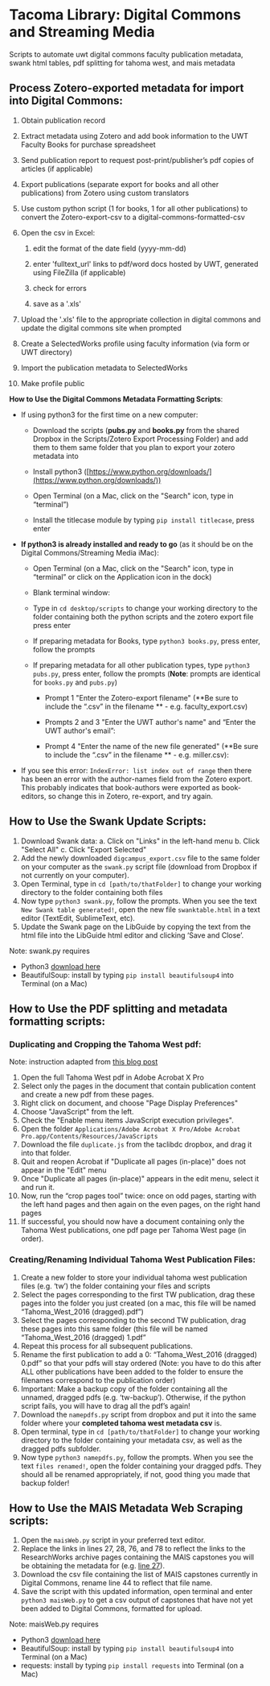 # Tacoma Library: Digital Commons and Streaming Media

Scripts to automate uwt digital commons faculty publication metadata, swank html tables, pdf splitting for tahoma west, and mais metadata 

## Process Zotero-exported metadata for import into Digital Commons:

1. Obtain publication record

2. Extract metadata using Zotero and add book information to the UWT Faculty Books for purchase spreadsheet

3. Send publication report to request post-print/publisher’s pdf copies of articles (if applicable)

4. Export publications (separate export for books and all other publications) from Zotero using custom translators

5. Use custom python script (1 for books, 1 for all other publications) to convert the Zotero-export-csv to a digital-commons-formatted-csv

6. Open the csv in Excel:

    1. edit the format of the date field (yyyy-mm-dd) 

    2. enter 'fulltext_url' links to pdf/word docs hosted by UWT, generated using FileZilla (if applicable)

    3. check for errors

    4. save as a '.xls'

7. Upload the '.xls' file to the appropriate collection in digital commons and update the digital commons site when prompted

8. Create a SelectedWorks profile using faculty information (via form or UWT directory)

9. Import the publication metadata to SelectedWorks

10. Make profile public

**How to Use the Digital Commons Metadata Formatting Scripts**:

* If using python3 for the first time on a new computer:

    * Download the scripts (**pubs.py** and **books.py** from the shared Dropbox in the Scripts/Zotero Export Processing Folder) and add them to them same folder that you plan to export your zotero metadata into

    * Install python3 ([https://www.python.org/downloads/](https://www.python.org/downloads/))

    * Open Terminal (on a Mac, click on the "Search" icon, type in “terminal”)

    * Install the titlecase module by typing `pip install titlecase`, press enter

* **If python3 is already installed and ready to go** (as it should be on the Digital Commons/Streaming Media iMac):

    * Open Terminal (on a Mac, click on the "Search" icon, type in “terminal” or click on the Application icon in the dock)

    * Blank terminal window:

    * Type in `cd desktop/scripts` to change your working directory to the folder containing both the python scripts and the zotero export file press enter

    * If preparing metadata for Books, type `python3 books.py`, press enter, follow the prompts

    * If preparing metadata for all other publication types, type `python3 pubs.py`, press enter, follow the prompts (**Note**: prompts are identical for `books.py` and `pubs.py`)

        * Prompt 1 "Enter the Zotero-export filename" (**Be sure to include the “.csv” in the filename ** - e.g. faculty_export.csv)

        * Prompts 2 and 3 "Enter the UWT author's name" and “Enter the UWT author's email”:

        * Prompt 4 "Enter the name of the new file generated" (**Be sure to include the “.csv” in the filename ** - e.g. miller.csv):

* If you see this error: `IndexError: list index out of range` then there has been an error with the author-names field from the Zotero export. This probably indicates that book-authors were exported as book-editors, so change this in Zotero, re-export, and try again.

## How to Use the Swank Update Scripts:

1. Download Swank data:
a. Click on "Links" in the left-hand menu
b. Click "Select All"
c. Click "Export Selected"
2. Add the newly downloaded `digcampus_export.csv` file to the same folder on your computer as the `swank.py` script file (download from Dropbox if not currently on your computer).
3. Open Terminal, type in `cd [path/to/thatFolder]` to change your working directory to the folder containing both files
4. Now type `python3 swank.py`, follow the prompts. When you see the text `New Swank table generated!`, open the new file `swanktable.html` in a text editor (TextEdit, SublimeText, etc).
5. Update the Swank page on the LibGuide by copying the text from the html file into the LibGuide html editor and clicking ‘Save and Close’.

Note: swank.py requires 
- Python3 [download here](https://www.python.org/downloads/)
- BeautifulSoup: install by typing `pip install beautifulsoup4` into Terminal (on a Mac)


## How to Use the PDF splitting and metadata formatting scripts:

### Duplicating and Cropping the Tahoma West pdf:

Note: instruction adapted from [this blog post](http://ciantic.blogspot.com/2011/09/duplicate-all-pages-in-acrobat-x.html)

1. Open the full Tahoma West pdf in Adobe Acrobat X Pro 
2. Select only the pages in the document that contain publication content and create a new pdf from these pages. 
3. Right click on document, and choose "Page Display Preferences" 
4. Choose "JavaScript" from the left. 
5. Check the "Enable menu items JavaScript execution privileges". 
6. Open the folder `Applications/Adobe Acrobat X Pro/Adobe Acrobat Pro.app/Contents/Resources/JavaScripts` 
7. Download the file `duplicate.js` from the taclibdc dropbox, and drag it into that folder. 
8. Quit and reopen Acrobat if "Duplicate all pages (in-place)" does not appear in the "Edit" menu 
9. Once "Duplicate all pages (in-place)" appears in the edit menu, select it and run it. 
10. Now, run the “crop pages tool” twice: once on odd pages, starting with the left hand pages and then again on the even pages, on the right hand pages 
11. If successful, you should now have a document containing only the Tahoma West publications, one pdf page per Tahoma West page (in order). 
  

### Creating/Renaming Individual Tahoma West Publication Files:

1. Create a new folder to store your individual tahoma west publication files (e.g. ‘tw’) the folder containing your files and scripts  
2. Select the pages corresponding to the first TW publication, drag these pages into the folder you just created (on a mac, this file will be named “Tahoma_West_2016 (dragged).pdf”) 
3. Select the pages corresponding to the second TW publication, drag these pages into this same folder (this file will be named “Tahoma_West_2016 (dragged) 1.pdf” 
4. Repeat this process for all subsequent publications. 
5. Rename the first publication to add a 0: “Tahoma_West_2016 (dragged) 0.pdf” so that your pdfs will stay ordered (Note: you have to do this after ALL other publications have been added to the folder to ensure the filenames correspond to the publication order) 
6. Important: Make a backup copy of the folder containing all the unnamed, dragged pdfs (e.g. ‘tw-backup’). Otherwise, if the python script fails, you will have to drag all the pdf’s again! 
7. Download the `namepdfs.py` script from dropbox and put it into the same folder where your **completed tahoma west metadata csv** is. 
8. Open terminal, type in ```cd [path/to/thatFolder]``` to change your working directory to the folder containing your metadata csv, as well as the dragged pdfs subfolder. 
9. Now type ```python3 namepdfs.py```, follow the prompts. When you see the text ```files renamed!```, open the folder containing your dragged pdfs. They should all be renamed appropriately, if not, good thing you made that backup folder!


## How to Use the MAIS Metadata Web Scraping scripts:

1. Open the `maisWeb.py` script in your preferred text editor.
2. Replace the links in lines 27, 28, 76, and 78 to reflect the links to the ResearchWorks archive pages containing the MAIS capstones you will be obtaining the metadata for (e.g. [line 27](https://digital.lib.washington.edu/researchworks/handle/1773/20063/browse?rpp=20&sort_by=2&type=dateissued&offset=0&etal=-1&order=ASC)).
3. Download the csv file containing the list of MAIS capstones currently in Digital Commons, rename line 44 to reflect that file name.
4. Save the script with this updated information, open terminal and enter `python3 maisWeb.py` to get a csv output of capstones that have not yet been added to Digital Commons, formatted for upload.

Note: maisWeb.py requires 
- Python3 [download here](https://www.python.org/downloads/)
- BeautifulSoup: install by typing `pip install beautifulsoup4` into Terminal (on a Mac)
- requests: install by typing `pip install requests` into Terminal (on a Mac)
